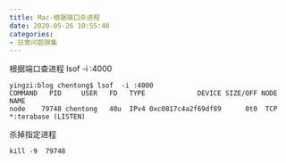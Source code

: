 ```yaml
---
title: Mac-根据端口杀进程
date: 2020-05-26 10:55:48
categories:
- 日常问题锦集
---
```

根据端口查进程
 lsof  -i :4000

```
yingzi:blog chentong$ lsof  -i :4000
COMMAND   PID     USER   FD   TYPE             DEVICE SIZE/OFF NODE NAME
node    79748 chentong   40u  IPv4 0xc0817c4a2f69df89      0t0  TCP *:terabase (LISTEN)
```
杀掉指定进程
```
kill -9  79748
```
